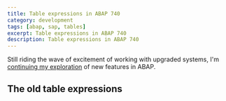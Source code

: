 ```yaml
---
title: Table expressions in ABAP 740
category: development
tags: [abap, sap, tables]
excerpt: Table expressions in ABAP 740
description: Table expressions in ABAP 740
---
```


Still riding the wave of excitement of working with upgraded systems, I'm [continuing my exploration][strings in abap] of new features in ABAP. 

## The old table expressions

[strings in abap]: /blog/2016/04/07/strings-and-string-templates-in-abap.html